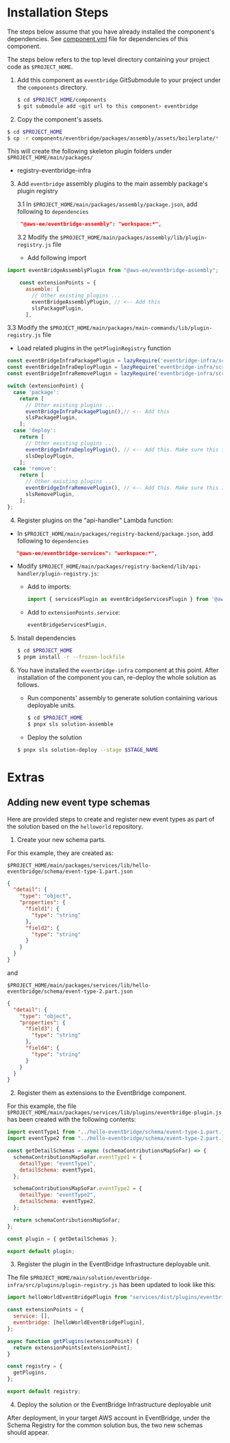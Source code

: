 # Installation Steps

The steps below assume that you have already installed the component's dependencies. See [component.yml](./component.yml) file for dependencies of this component.

The steps below refers to the top level directory containing your project code as `$PROJECT_HOME`.

1.  Add this component as `eventbridge` GitSubmodule to your project under the `components` directory.
    ```bash
    $ cd $PROJECT_HOME/components
    $ git submodule add <git url to this component> eventbridge
    ```
2.  Copy the component's assets.

```bash
$ cd $PROJECT_HOME
$ cp -r components/eventbridge/packages/assembly/assets/boilerplate/* .
```

This will create the following skeleton plugin folders under `$PROJECT_HOME/main/packages/`

- registry-eventbridge-infra

3. Add `eventbridge` assembly plugins to the main assembly package's plugin registry

   3.1 In `$PROJECT_HOME/main/packages/assembly/package.json`, add following to `dependencies`

   ```json
    "@aws-ee/eventbridge-assembly": "workspace:*",
   ```

   3.2 Modify the `$PROJECT_HOME/main/packages/assembly/lib/plugin-registry.js` file

   - Add following import

  ```javascript
  import eventBridgeAssemblyPlugin from "@aws-ee/eventbridge-assembly";
  ```

  ```javascript
      const extensionPoints = {
        assemble: [
          // Other existing plugins ...
          eventBridgeAssemblyPlugin, // <-- Add this
          slsPackagePlugin,
        ],
  ```

   3.3 Modify the `$PROJECT_HOME/main/packages/main-commands/lib/plugin-registry.js` file

   - Load related plugins in the `getPluginRegistry` function

  ```javascript
  const eventBridgeInfraPackagePlugin = lazyRequire('eventbridge-infra/scripts/plugins/sls-package-plugin.js');
  const eventBridgeInfraDeployPlugin = lazyRequire('eventbridge-infra/scripts/plugins/sls-deploy-plugin.js');
  const eventBridgeInfraRemovePlugin = lazyRequire('eventbridge-infra/scripts/plugins/sls-remove-plugin.js');
  ```

  ```javascript
  switch (extensionPoint) {
    case 'package':
      return [
        // Other existing plugins ...
        eventBridgeInfraPackagePlugin(),// <-- Add this
        slsPackagePlugin,
      ];
    case 'deploy':
      return [
        // Other existing plugins ...
        eventBridgeInfraDeployPlugin(), // <-- Add this. Make sure this is added BEFORE all deployable units that need to use it so that it gets deployed before the other deployable units that depend on it.
        slsDeployPlugin,
      ];
    case 'remove':
      return [
        // Other existing plugins ...
        eventBridgeInfraRemovePlugin(), // <-- Add this. Make sure this is AFTER all deployable units that need to use it so that it is undeployed after the other deployable units that depend on it.
        slsRemovePlugin,
      ];
  };
   ```
   
4. Register plugins on the "api-handler" Lambda function:

  - In `$PROJECT_HOME/main/packages/registry-backend/package.json`, add following to `dependencies`

   ```json
      "@aws-ee/eventbridge-services": "workspace:*",
   ```

  - Modify `$PROJECT_HOME/main/packages/registry-backend/lib/api-handler/plugin-registry.js`:
    - Add to imports:

        ```javascript
        import { servicesPlugin as eventBridgeServicesPlugin } from '@aws-ee/eventbridge-services';
        ```

    - Add to `extensionPoints.service`:
      ```javascript
      eventBridgeServicesPlugin,
      ```

5. Install dependencies
   ```bash
   $ cd $PROJECT_HOME
   $ pnpm install -r --frozen-lockfile
   ```

6. You have installed the `eventbridge-infra` component at this point. After installation of the component you can, re-deploy the whole solution as follows.

   - Run components' assembly to generate solution containing various deployable units.

     ```bash
     $ cd $PROJECT_HOME
     $ pnpx sls solution-assemble
     ```

   - Deploy the solution

   ```bash
   $ pnpx sls solution-deploy --stage $STAGE_NAME
   ```

# Extras

## Adding new event type schemas

Here are provided steps to create and register new event types as part of the solution based on the `helloworld` repository.

1. Create your new schema parts.

For this example, they are created as:

`$PROJECT_HOME/main/packages/services/lib/hello-eventbridge/schema/event-type-1.part.json`

```json
{
  "detail": {
    "type": "object",
    "properties": {
      "field1": {
        "type": "string"
      },
      "field2": {
        "type": "string"
      }
    }
  }
}
```

and

`$PROJECT_HOME/main/packages/services/lib/hello-eventbridge/schema/event-type-2.part.json`

```json
{
  "detail": {
    "type": "object",
    "properties": {
      "field3": {
        "type": "string"
      },
      "field4": {
        "type": "string"
      }
    }
  }
}
```

2. Register them as extensions to the EventBridge component.

For this example, the file `$PROJECT_HOME/main/packages/services/lib/plugins/eventbridge-plugin.js` has been created with the following contents:

```javascript
import eventType1 from "../hello-eventbridge/schema/event-type-1.part.json";
import eventType2 from "../hello-eventbridge/schema/event-type-2.part.json";

const getDetailSchemas = async (schemaContributionsMapSoFar) => {
  schemaContributionsMapSoFar.eventType1 = {
    detailType: "eventType1",
    detailSchema: eventType1,
  };

  schemaContributionsMapSoFar.eventType2 = {
    detailType: "eventType2",
    detailSchema: eventType2,
  };

  return schemaContributionsMapSoFar;
};

const plugin = { getDetailSchemas };

export default plugin;
```

3. Register the plugin in the EventBridge Infrastructure deployable unit.

The file `$PROJECT_HOME/main/solution/eventbridge-infra/src/plugins/plugin-registry.js` has been updated to look like this:

```javascript
import helloWorldEventBridgePlugin from "services/dist/plugins/eventbridge-plugin";

const extensionPoints = {
  service: [],
  eventbridge: [helloWorldEventBridgePlugin],
};

async function getPlugins(extensionPoint) {
  return extensionPoints[extensionPoint];
}

const registry = {
  getPlugins,
};

export default registry;
```

4. Deploy the solution or the EventBridge Infrastructure deployable unit

After deployment, in your target AWS account in EventBridge, under the Schema Registry for the common solution bus, the two new schemas should appear.
